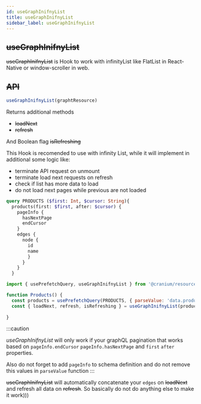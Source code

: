 ```yaml
---
id: useGraphInifnyList
title: useGraphInifnyList
sidebar_label: useGraphInifnyList
---
```


## ~~useGraphInifnyList~~
~~useGraphInifnyList~~ is Hook to work with infinityList like FlatList in React-Native or window-scroller in web.

## ~~API~~

```javascript
useGraphInifnyList(graphtResource)
```
Returns additional methods 
- ~~loadNext~~
- ~~refresh~~

And Boolean flag ~~isRefreshing~~

This Hook is recomended to use with infinity List, while it will implement in additional some logic like:
- terminate API request on unmount
- terminate load next requests on refresh
- check if list has more data to load
- do not load next pages while previous are not loaded
```graphql
query PRODUCTS ($first: Int, $cursor: String){
  products(first: $first, after: $cursor) {
    pageInfo {
      hasNextPage
      endCursor
    }
    edges {
      node {
        id
        name
        }
      }
    }
  }

```
```javascript
import { usePrefetchQuery, useGraphInifnyList } from '@cranium/resource'

function Products() {
  const products = usePrefetchQuery(PRODUCTS, { parseValue: 'data.products' })({ first: 16 })
  const { loadNext, refresh, isRefreshing } = useGraphInifnyList(products)
  
}

```

:::caution

*useGraphInifnyList* will only work if your graphQL  pagination that works based on `pageInfo.endCursor`  `pageInfo.hasNextPage` and `first`  `after` properties.

Also do not forget to add `pageInfo` to schema definition and do not remove this values in `parseValue` function
:::

~~useGraphInifnyList~~ will automatically concatenate your `edges` on ~~loadNext~~  and refresh all data on ~~refresh~~. So basically do not do anything else to make it work)))

